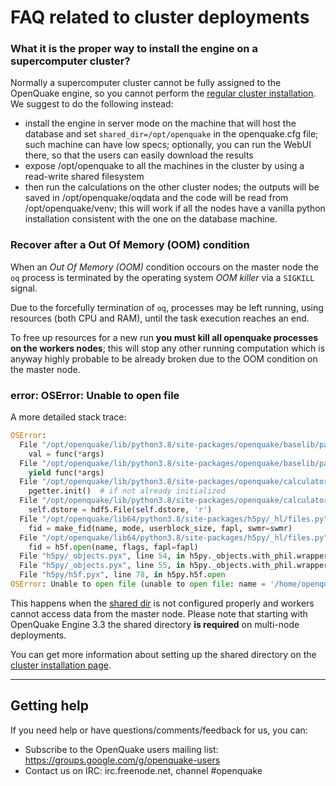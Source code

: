 # FAQ related to cluster deployments

### What it is the proper way to install the engine on a supercomputer cluster?

Normally a supercomputer cluster cannot be fully assigned to the OpenQuake engine, so you cannot
perform the [regular cluster installation](installing/cluster.md). We suggest to do the following instead:

- install the engine in server mode on the machine that will host the database and
  set `shared_dir=/opt/openquake` in the openquake.cfg file; such machine can have low specs; optionally,
  you can run the WebUI there, so that the users can easily download the results
- expose /opt/openquake to all the machines in the cluster by using a read-write shared filesystem
- then run the calculations on the other cluster nodes; the outputs will be saved in /opt/openquake/oqdata and
  the code will be read from /opt/openquake/venv; this will work if all the nodes have a vanilla python
  installation consistent with the one on the database machine.

### Recover after a Out Of Memory (OOM) condition

When an _Out Of Memory (OOM)_ condition occours on the master node the `oq` process is terminated by the operating system _OOM killer_ via a `SIGKILL` signal.

Due to the forcefully termination of `oq`, processes may be left running, using resources (both CPU and RAM), until the task execution reaches an end.

To free up resources for a new run **you must kill all openquake processes on the workers nodes**; this will stop any other running computation which is anyway highly probable to be already broken due to the OOM condition on the master node.

### error: OSError: Unable to open file

A more detailed stack trace:

```python
OSError:
  File "/opt/openquake/lib/python3.8/site-packages/openquake/baselib/parallel.py", line 312, in new
    val = func(*args)
  File "/opt/openquake/lib/python3.8/site-packages/openquake/baselib/parallel.py", line 376, in gfunc
    yield func(*args)
  File "/opt/openquake/lib/python3.8/site-packages/openquake/calculators/classical.py", line 301, in build_hazard_stats
    pgetter.init()  # if not already initialized
  File "/opt/openquake/lib/python3.8/site-packages/openquake/calculators/getters.py", line 69, in init
    self.dstore = hdf5.File(self.dstore, 'r')
  File "/opt/openquake/lib64/python3.8/site-packages/h5py/_hl/files.py", line 312, in __init__
    fid = make_fid(name, mode, userblock_size, fapl, swmr=swmr)
  File "/opt/openquake/lib64/python3.8/site-packages/h5py/_hl/files.py", line 142, in make_fid
    fid = h5f.open(name, flags, fapl=fapl)
  File "h5py/_objects.pyx", line 54, in h5py._objects.with_phil.wrapper
  File "h5py/_objects.pyx", line 55, in h5py._objects.with_phil.wrapper
  File "h5py/h5f.pyx", line 78, in h5py.h5f.open
OSError: Unable to open file (unable to open file: name = '/home/openquake/oqdata/cache_1.hdf5', errno = 2, error message = 'No such file or directory', flags = 0, o_flags = 0)
```

This happens when the [shared dir](installing/cluster.md#shared_filesystem) is not configured properly and workers cannot access data from the master node.
Please note that starting with OpenQuake Engine 3.3 the shared directory **is required** on multi-node deployments.

You can get more information about setting up the shared directory on the [cluster installation page](installing/cluster.md#shared_filesystem).

******

## Getting help
If you need help or have questions/comments/feedback for us, you can:
  * Subscribe to the OpenQuake users mailing list: https://groups.google.com/g/openquake-users
  * Contact us on IRC: irc.freenode.net, channel #openquake
